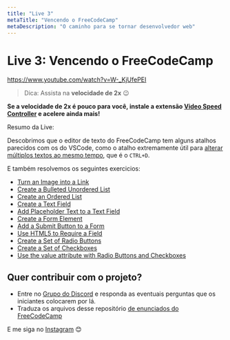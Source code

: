 ```yaml
---
title: "Live 3"
metaTitle: "Vencendo o FreeCodeCamp"
metaDescription: "O caminho para se tornar desenvolvedor web"
---
```


# Live 3: Vencendo o FreeCodeCamp

https://www.youtube.com/watch?v=W-_KjUfePEI

> Dica: Assista na **velocidade de 2x** 😉

**Se a velocidade de 2x é pouco para você, instale a extensão [Video Speed Controller](http://bit.ly/2YjPJn2) e acelere ainda mais!**

Resumo da Live:

Descobrimos que o editor de texto do FreeCodeCamp tem alguns atalhos parecidos com os do VSCode, como o atalho extremamente útil para [alterar múltiplos textos ao mesmo tempo](https://code.visualstudio.com/docs/editor/codebasics), que é o `CTRL+D`.

E também resolvemos os seguintes exercicios: 

-   [Turn an Image into a Link](https://www.freecodecamp.org/learn/responsive-web-design/basic-html-and-html5/turn-an-image-into-a-link)
-   [Create a Bulleted Unordered List](https://www.freecodecamp.org/learn/responsive-web-design/basic-html-and-html5/create-a-bulleted-unordered-list)
-   [Create an Ordered List](https://www.freecodecamp.org/learn/responsive-web-design/basic-html-and-html5/create-an-ordered-list)
-   [Create a Text Field](https://www.freecodecamp.org/learn/responsive-web-design/basic-html-and-html5/create-a-text-field)
-   [Add Placeholder Text to a Text Field](https://www.freecodecamp.org/learn/responsive-web-design/basic-html-and-html5/add-placeholder-text-to-a-text-field)
-   [Create a Form Element](https://www.freecodecamp.org/learn/responsive-web-design/basic-html-and-html5/create-a-form-element)
-   [Add a Submit Button to a Form](https://www.freecodecamp.org/learn/responsive-web-design/basic-html-and-html5/add-a-submit-button-to-a-form)
-   [Use HTML5 to Require a Field](https://www.freecodecamp.org/learn/responsive-web-design/basic-html-and-html5/use-html5-to-require-a-field)
-   [Create a Set of Radio Buttons](https://www.freecodecamp.org/learn/responsive-web-design/basic-html-and-html5/create-a-set-of-radio-buttons)
-   [Create a Set of Checkboxes](https://www.freecodecamp.org/learn/responsive-web-design/basic-html-and-html5/create-a-set-of-checkboxes)
-   [Use the value attribute with Radio Buttons and Checkboxes](https://www.freecodecamp.org/learn/responsive-web-design/basic-html-and-html5/use-the-value-attribute-with-radio-buttons-and-checkboxes)

## Quer contribuir com o projeto?

- Entre no [Grupo do Discord](https://bit.ly/discord-reativa) e responda as eventuais perguntas que os iniciantes colocarem por lá.
- Traduza os arquivos desse repositório [de enunciados do FreeCodeCamp](https://github.com/reativa/traducao-freecodecamp)

E me siga no [Instagram](http://bit.ly/reativa-insta) 😊
